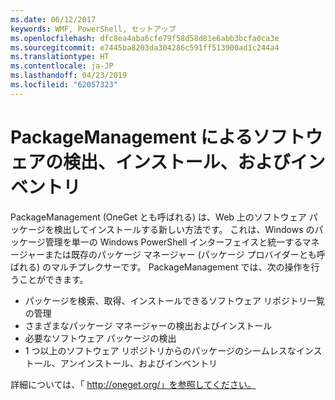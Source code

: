 ```yaml
---
ms.date: 06/12/2017
keywords: WMF, PowerShell, セットアップ
ms.openlocfilehash: dfc8ea4aba6cfe79f58d58d81e6abb3bcfa0ca3e
ms.sourcegitcommit: e7445ba8203da304286c591ff513900ad1c244a4
ms.translationtype: HT
ms.contentlocale: ja-JP
ms.lasthandoff: 04/23/2019
ms.locfileid: "62057323"
---
```

# <a name="software-discovery-install-and-inventory-with-packagemanagement"></a>PackageManagement によるソフトウェアの検出、インストール、およびインベントリ

PackageManagement (OneGet とも呼ばれる) は、Web 上のソフトウェア パッケージを検出してインストールする新しい方法です。 これは、Windows のパッケージ管理を単一の Windows PowerShell インターフェイスと統一するマネージャーまたは既存のパッケージ マネージャー (パッケージ プロバイダーとも呼ばれる) のマルチプレクサーです。 PackageManagement では、次の操作を行うことができます。

-   パッケージを検索、取得、インストールできるソフトウェア リポジトリ一覧の管理
-   さまざまなパッケージ マネージャーの検出およびインストール
-   必要なソフトウェア パッケージの検出
-   1 つ以上のソフトウェア リポジトリからのパッケージのシームレスなインストール、アンインストール、およびインベントリ

詳細については、「 http://oneget.org/」を参照してください。
